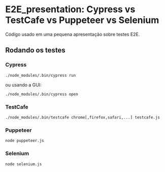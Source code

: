 # E2E_presentation: Cypress vs TestCafe vs Puppeteer vs Selenium

Código usado em uma pequena apresentação sobre testes E2E.

## Rodando os testes

### Cypress

```[bash]
./node_modules/.bin/cypress run
```

ou usando a GUI:

```[bash]
./node_modules/.bin/cypress open
```

### TestCafe

```[bash]
./node_modules/.bin/testcafe chrome[,firefox,safari,...] testcafe.js
```

### Puppeteer

```[bash]
node puppeteer.js
```

### Selenium

```[bash]
node selenium.js
```